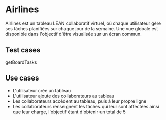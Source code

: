 # Airlines

Airlines est un tableau LEAN collaboratif virtuel, où chaque utilisateur gère ses tâches planifiées sur chaque jour de la semaine. Une vue globale est disponible dans l'objectif d'être visualisée sur un écran commun.

## Test cases

getBoardTasks

## Use cases

- L'utilisateur crée un tableau
- L'utilisateur ajoute des collaborateurs au tableau
- Les collaborateurs accèdent au tableau, puis à leur propre ligne
- Les collaborateurs renseignent les tâches qui leur sont affectées ainsi que leur charge, l'objectif étant d'obtenir un total de 5